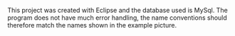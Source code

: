 This project was created with Eclipse and the database used is MySql.
The program does not have much error handling, the name conventions should therefore match the names shown in the example picture.

